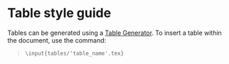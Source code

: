 # Table style guide

Tables can be generated using a [Table Generator](https://www.tablesgenerator.com/). To insert a table within the document, use the command:

> `\input{tables/'table_name'.tex}`
> 
